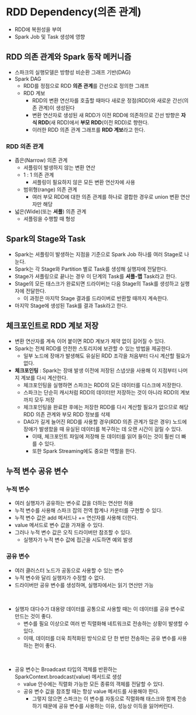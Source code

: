 # RDD Dependency(의존 관계)
- RDD에 복원성을 부여
- Spark Job 및 Task 생성에 영향

## RDD 의존 관계와 Spark 동작 메커니즘
- 스파크의 실행모델은 방향성 비순환 그래프 기반(DAG)
- Spark DAG
    - RDD를 정점으로 RDD **의존 관계**를 간선으로 정의한 그래프
    - RDD 계보
        - RDD의 변환 연산자를 호출할 때마다 새로운 정점(RDD)와 새로운 간선(의존 관계)이 생성된다
        - 변환 연산자로 생성된 새 RDD가 이전 RDD에 의존하므로 간선 방향은 **자식 RDD**(새 RDD)에서 **부모 RDD**(이전 RDD)로 향한다.
        - 이러한 RDD 의존 관계 그래프를 **RDD 계보**라고 한다.

### RDD 의존 관계
- 좁은(Narrow) 의존 관계
    - 셔플링이 발생하지 않는 변환 연산
    - 1 : 1 의존 관계
        - 셔플링이 필요하지 않은 모든 변환 연산자에 사용
    - 범위형(range) 의존 관계
        - 여러 부모 RDD에 대한 의존 관계를 하나로 결합한 경우로 union 변환 연산자만 해당
- 넓은(Wide)(또는 **셔플**) 의존 관계
    - 셔플링을 수행할 때 형성

## Spark의 Stage와 Task
- Spark는 셔플링이 발생하는 지점을 기준으로 Spark Job 하나를 여러 Stage로 나눈다.
- Spark는 각 Stage와 Partition 별로 Task를 생성해 실행자에 전달한다.
- Stage가 셔플링으로 끝나는 경우 이 단계의 Task를 **셔플-맵** Task라고 한다.
- Stage의 모든 태스크가 완료되면 드라이버는 다음 Stage의 Task를 생성하고 실행자에 전달한다.
    - 이 과정은 마지막 Stage 결과를 드라이버로 반환할 때까지 계속한다.
- 마지막 Stage에 생성된 Task를 결과 Task라고 한다.

## 체크포인트로 RDD 계보 저장
- 변환 연산자를 계속 이어 붙이면 RDD 계보가 제약 없이 길어질 수 있다.
- Spark는 전체 RDD를 안전한 스토리지에 보관할 수 있는 방법을 제공한다.
    - 일부 노드에 장애가 발생해도 유실된 RDD 조각을 처음부터 다시 계산할 필요가 없다.
- **체크포인팅** : Spark는 장애 발생 이전에 저장된 스냅샷을 사용해 이 지점부터 나머지 계보를 다시 계산한다.
    - 체크포인팅을 실행하면 스파크는 RDD의 모든 데이터를 디스크에 저장한다.
    - 스파크는 단순히 캐시처럼 RDD의 데이터만 저장하는 것이 아니라 RDD의 계보까지 모두 저장
    - 체크포인팅을 완료한 후에는 저장한 RDD를 다시 계산할 필요가 없으므로 해당 RDD 의존 관계와 부모 RDD 정보를 삭제
    - DAG가 길게 늘어진 RDD를 사용할 경우(RDD 의존 관계가 많은 경우) 노드에 장애가 발생핬을 때 유실된 데이터를 복구하는 데 오랜 시간이 걸릴 수 있다.
        - 이때, 체크포인트 파일에 저장해 둔 데이터를 읽어 들이는 것이 훨씬 더 빠를 수 있다.
        - 또한 Spark Streaming에도 중요한 역할을 한다.

## 누적 변수 공유 변수

### 누적 변수
- 여러 실행자가 공유하는 변수로 값을 더하는 연산만 허용
- 누적 변수를 사용해 스파크 잡의 전역 합계나 카운터를 구현할 수 있다.
- 누적 변수 값은 add 메서드나 += 연산자를 사용해 더한다.
- value 메서드로 변수 값을 가져올 수 있다.
- 그러나 누적 변수 값은 오직 드라이버만 참조할 수 있다.
    - 실행자가 누적 변수 값에 접근을 시도하면 예외 발생

### 공유 변수
- 여러 클러스터 노드가 공동으로 사용할 수 있는 변수
- 누적 변수와 달리 실행자가 수정할 수 없다.
- 드라이버만 공유 변수를 생성하며, 실행자에서는 읽기 연산만 가능

<br>

- 실행자 대다수가 대용량 데이터를 공통으로 사용할 때는 이 데이터를 공유 변수로 만드는 것이 좋다.
    - 변수를 필요 이상으로 여러 번 직렬화해 네트워크로 전송하는 상황이 발생할 수 있다.
    - 이때, 데이터를 더욱 최적화된 방식으로 단 한 번만 전송하는 공유 변수를 사용하는 편이 좋다.

<br>

- 공유 변수는 Broadcast 타입의 객체를 반환하는 SparkContext.broadcast(value) 메서드로 생성
    - value 안수에는 직렬화 가능한 모든 종류의 객체를 전달할 수 있다.
    - 공유 변수 값을 참조할 때는 항상 value 메서드를 사용해야 한다.
        - 그렇지 않으면 스파크는 이 변수를 자동으로 직렬화해 태스크와 함께 전송하기 때문에 공유 변수를 사용하는 이유, 성능상 이득을 잃어버린다.